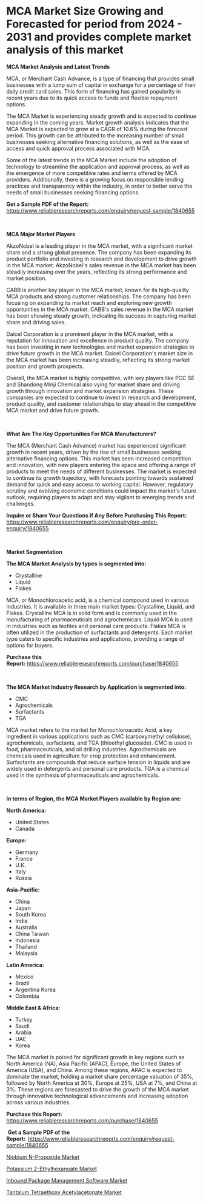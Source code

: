 <p><h1>MCA Market Size Growing and Forecasted for period from 2024 - 2031 and provides complete market analysis of this market</h1></p><p><strong>MCA Market Analysis and Latest Trends</strong></p>
<p><p>MCA, or Merchant Cash Advance, is a type of financing that provides small businesses with a lump sum of capital in exchange for a percentage of their daily credit card sales. This form of financing has gained popularity in recent years due to its quick access to funds and flexible repayment options.</p><p>The MCA Market is experiencing steady growth and is expected to continue expanding in the coming years. Market growth analysis indicates that the MCA Market is expected to grow at a CAGR of 10.6% during the forecast period. This growth can be attributed to the increasing number of small businesses seeking alternative financing solutions, as well as the ease of access and quick approval process associated with MCA.</p><p>Some of the latest trends in the MCA Market include the adoption of technology to streamline the application and approval process, as well as the emergence of more competitive rates and terms offered by MCA providers. Additionally, there is a growing focus on responsible lending practices and transparency within the industry, in order to better serve the needs of small businesses seeking financing options.</p></p>
<p><strong>Get a Sample PDF of the Report:&nbsp;</strong> <a href="https://www.reliableresearchreports.com/enquiry/request-sample/1840655">https://www.reliableresearchreports.com/enquiry/request-sample/1840655</a></p>
<p>&nbsp;</p>
<p><strong>MCA Major Market Players</strong></p>
<p><p>AkzoNobel is a leading player in the MCA market, with a significant market share and a strong global presence. The company has been expanding its product portfolio and investing in research and development to drive growth in the MCA market. AkzoNobel's sales revenue in the MCA market has been steadily increasing over the years, reflecting its strong performance and market position.</p><p>CABB is another key player in the MCA market, known for its high-quality MCA products and strong customer relationships. The company has been focusing on expanding its market reach and exploring new growth opportunities in the MCA market. CABB's sales revenue in the MCA market has been showing steady growth, indicating its success in capturing market share and driving sales.</p><p>Daicel Corporation is a prominent player in the MCA market, with a reputation for innovation and excellence in product quality. The company has been investing in new technologies and market expansion strategies to drive future growth in the MCA market. Daicel Corporation's market size in the MCA market has been increasing steadily, reflecting its strong market position and growth prospects.</p><p>Overall, the MCA market is highly competitive, with key players like PCC SE and Shandong Minji Chemical also vying for market share and driving growth through innovation and market expansion strategies. These companies are expected to continue to invest in research and development, product quality, and customer relationships to stay ahead in the competitive MCA market and drive future growth.</p></p>
<p>&nbsp;</p>
<p><strong>What Are The Key Opportunities For MCA Manufacturers?</strong></p>
<p><p>The MCA (Merchant Cash Advance) market has experienced significant growth in recent years, driven by the rise of small businesses seeking alternative financing options. This market has seen increased competition and innovation, with new players entering the space and offering a range of products to meet the needs of different businesses. The market is expected to continue its growth trajectory, with forecasts pointing towards sustained demand for quick and easy access to working capital. However, regulatory scrutiny and evolving economic conditions could impact the market's future outlook, requiring players to adapt and stay vigilant to emerging trends and challenges.</p></p>
<p><strong>Inquire or Share Your Questions If Any Before Purchasing This Report:</strong> <a href="https://www.reliableresearchreports.com/enquiry/pre-order-enquiry/1840655">https://www.reliableresearchreports.com/enquiry/pre-order-enquiry/1840655</a></p>
<p>&nbsp;</p>
<p><strong>Market Segmentation</strong></p>
<p><strong>The MCA Market Analysis by types is segmented into:</strong></p>
<p><ul><li>Crystalline</li><li>Liquid</li><li>Flakes</li></ul></p>
<p><p>MCA, or Monochloroacetic acid, is a chemical compound used in various industries. It is available in three main market types: Crystalline, Liquid, and Flakes. Crystalline MCA is in solid form and is commonly used in the manufacturing of pharmaceuticals and agrochemicals. Liquid MCA is used in industries such as textiles and personal care products. Flakes MCA is often utilized in the production of surfactants and detergents. Each market type caters to specific industries and applications, providing a range of options for buyers.</p></p>
<p><strong>Purchase this Report:&nbsp;</strong><a href="https://www.reliableresearchreports.com/purchase/1840655">https://www.reliableresearchreports.com/purchase/1840655</a></p>
<p>&nbsp;</p>
<p><strong>The MCA Market Industry Research by Application is segmented into:</strong></p>
<p><ul><li>CMC</li><li>Agrochemicals</li><li>Surfactants</li><li>TGA</li></ul></p>
<p><p>MCA market refers to the market for Monochloroacetic Acid, a key ingredient in various applications such as CMC (carboxymethyl cellulose), agrochemicals, surfactants, and TGA (thioethyl glucoside). CMC is used in food, pharmaceuticals, and oil drilling industries. Agrochemicals are chemicals used in agriculture for crop protection and enhancement. Surfactants are compounds that reduce surface tension in liquids and are widely used in detergents and personal care products. TGA is a chemical used in the synthesis of pharmaceuticals and agrochemicals.</p></p>
<p>&nbsp;</p>
<p><strong>In terms of Region, the MCA Market Players available by Region are:</strong></p>
<p>
    <p> <strong> North America: </strong>
        <ul>
            <li>United States</li>
            <li>Canada</li>
        </ul>
        </p> 
    <p> <strong> Europe: </strong>
        <ul>
            <li>Germany</li>
            <li>France</li>
            <li>U.K.</li>
            <li>Italy</li>
            <li>Russia</li>
        </ul>
        </p> 
    <p> <strong> Asia-Pacific: </strong>
        <ul>
            <li>China</li>
            <li>Japan</li>
            <li>South Korea</li>
            <li>India</li>
            <li>Australia</li>
            <li>China Taiwan</li>
            <li>Indonesia</li>
            <li>Thailand</li>
            <li>Malaysia</li>
        </ul>
        </p> 
    <p> <strong> Latin America: </strong>
        <ul>
            <li>Mexico</li>
            <li>Brazil</li>
            <li>Argentina Korea</li>
            <li>Colombia</li>
        </ul>
        </p> 
    <p> <strong> Middle East & Africa: </strong>
        <ul>
            <li>Turkey</li>
            <li>Saudi</li>
            <li>Arabia</li>
            <li>UAE</li>
            <li>Korea</li>
        </ul>
    </p>
    </p>
<p><p>The MCA market is poised for significant growth in key regions such as North America (NA), Asia Pacific (APAC), Europe, the United States of America (USA), and China. Among these regions, APAC is expected to dominate the market, holding a market share percentage valuation of 35%, followed by North America at 30%, Europe at 25%, USA at 7%, and China at 3%. These regions are forecasted to drive the growth of the MCA market through innovative technological advancements and increasing adoption across various industries.</p></p>
<p><strong>Purchase this Report: </strong><a href="https://www.reliableresearchreports.com/purchase/1840655">https://www.reliableresearchreports.com/purchase/1840655</a></p>
<p>&nbsp;<strong>Get a Sample PDF of the Report:&nbsp;&nbsp;</strong><a href="https://www.reliableresearchreports.com/enquiry/request-sample/1840655">https://www.reliableresearchreports.com/enquiry/request-sample/1840655</a></p>
<p><strong></strong></p>
<p><p><a href="https://view.publitas.com/reportprime-1/niobium-n-propoxide-market-size-growth-and-forecast-from-2024-2031/">Niobium N-Propoxide Market</a></p><p><a href="https://view.publitas.com/reportprime-1/potassium-2-ethylhexanoate-market-centers-on-aspects-such-as-market-growth-market-share-market-opportunity-and-projected-forecasts-spanning-from-2024-to-2031/">Potassium 2-Ethylhexanoate Market</a></p><p><a href="https://zircon-bluebell-299.notion.site/Inbound-Package-Management-Software-Market-Research-Report-Forecasted-for-Period-from-2024-2031-b-5ddb6ccd870649fcb80c03957e3970f4">Inbound Package Management Software Market</a></p><p><a href="https://view.publitas.com/reportprime-1/tantalum-tetraethoxy-acetylacetonate-market-insights-market-players-and-forecast-till-2031/">Tantalum Tetraethoxy Acetylacetonate Market</a></p></p>